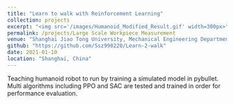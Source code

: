 ```yaml
---
title: "Learn to walk with Reinforcement Learning"
collection: projects
excerpt: "<img src='/images/Humanoid_Modified_Result.gif' width=300px>"
permalink: /projects/Large Scale Workpiece Measurement
venue: "Shanghai Jiao Tong University, Mechanical Engineering Department"
github: "https://github.com/Ssz990220/Learn-2-walk"
date: 2021-01-10
location: "Shanghai, China"
---
```

Teaching humanoid robot to run by training a simulated model in pybullet. Multi algorithms including PPO and SAC are tested and trained in order for performance evaluation.
